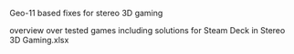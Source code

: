 Geo-11 based fixes for stereo 3D gaming

overview over tested games including solutions for Steam Deck in Stereo 3D Gaming.xlsx
